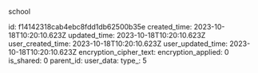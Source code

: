 school

id: f14142318cab4ebc8fdd1db62500b35e
created_time: 2023-10-18T10:20:10.623Z
updated_time: 2023-10-18T10:20:10.623Z
user_created_time: 2023-10-18T10:20:10.623Z
user_updated_time: 2023-10-18T10:20:10.623Z
encryption_cipher_text: 
encryption_applied: 0
is_shared: 0
parent_id: 
user_data: 
type_: 5
